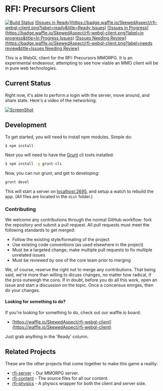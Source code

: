 
# RFI: Precursors Client

[![Build Status](https://travis-ci.org/SkewedAspect/rfi-webgl-client.svg?branch=ccase-travis-ci)](https://travis-ci.org/SkewedAspect/rfi-webgl-client)
[![Issues in Ready](https://badge.waffle.io/SkewedAspect/rfi-webgl-client.png?label=ready&title=Ready Issues)](https://waffle.io/SkewedAspect/rfi-webgl-client)
[![Issues in Progress](https://badge.waffle.io/SkewedAspect/rfi-webgl-client.png?label=in progress&title=In Progress Issues)](https://waffle.io/SkewedAspect/rfi-webgl-client)
[![Issues Needing Review](https://badge.waffle.io/SkewedAspect/rfi-webgl-client.png?label=needs review&title=Issues Needing Review)](https://waffle.io/SkewedAspect/rfi-webgl-client)

This is a WebGL client for the RFI: Precursors MMORPG. It is an experimental endeavour, attempting to see how viable an
MMO client will be in pure web technologies.

## Current Status

Right now, it's able to perform a login with the server, move around, and share state. Here's a video of the networking:

[![ScreenShot](http://img.youtube.com/vi/D_i3Mz5RMDs/0.jpg)](http://youtu.be/D_i3Mz5RMDs)

## Development

To get started, you will need to install npm modules. Simple do:

```bash
$ npm install
```

Next you will need to have the [Grunt](http://gruntjs.com/) cli tools installed:

```bash
$ npm install -g grunt-cli
```

Now, you can run grunt, and get to developing:

```bash
grunt devel
```

This will start a server on [localhost:2695](http://localhost:2695), and setup a watch to rebuild the app. (All files 
are located in the `dist` folder.)

### Contributing

We welcome any contributions through the normal GitHub workflow: fork the repository and submit a pull request. All pull requests must meet the following standards to get merged:

* Follow the existing style/formating of the project
* Use existing code conventions (as used elsewhere in the project)
* Must be a targeted change; make multiple pull requests to fix multiple unrelated issues
* Must be reviewed by one of the core team prior to merging

We, of course, reserve the right not to merge any contributions. That being said, we're more than willing to dicuss changes, no matter how radical, if the pros outweigh the cons. If in doubt, before you do all this work, open an issue and start a discussion on the topic. Once a concensus emrges, then do your changes.

#### Looking for something to do?

If you're looking for something to do, check out our waffle.io board:

* [https://waffle.io/SkewedAspect/rfi-webgl-client](https://waffle.io/SkewedAspect/rfi-webgl-client)

Just grab anything in the 'Ready' column.

## Related Projects

These are the other projects that come together to make this game a reality:

* [rfi-server](https://github.com/SkewedAspect/rfi-server) - Our MMORPG server.
* [rfi-content](https://github.com/SkewedAspect/rfi-content) - The source files for all our content.
* [rfi-physics](https://github.com/SkewedAspect/rfi-phsyics) - A physics wrapper for both the client and server side.
